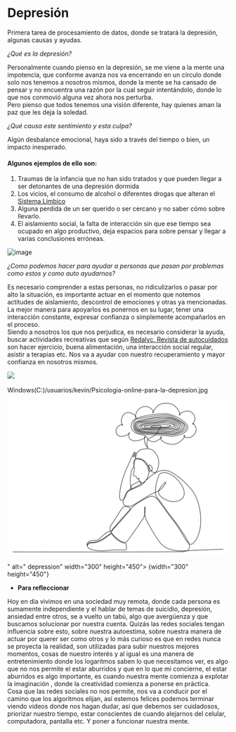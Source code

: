# **Depresión**
Primera tarea de procesamiento de datos, donde se tratará la depresión, algunas causas y ayudas.

*¿Qué es la depresión?*

Personalmente cuando pienso en la depresión, se me viene a la mente una impotencia, que conforme avanza nos va encerrando en un círculo donde solo nos tenemos a nosotros mismos, donde la mente se ha cansado de pensar y no encuentra una razón por la cual seguir intentándolo, donde lo que nos conmovió alguna vez ahora nos perturba. <br> Pero pienso que todos tenemos una visión diferente, hay quienes aman la paz que les deja la soledad.

*¿Qué causa este sentimiento y esta culpa?*

Algún desbalance emocional, haya sido a través del tiempo o bien, un impacto inesperado. 

#### Algunos ejemplos de ello son:
1. Traumas de la infancia que no han sido tratados y que pueden llegar a ser detonantes de una depresión dormida
2. Los vicios, el consumo de alcohol o diferentes drogas que alteran el [Sistema Límbico](https://psicologiaymente.com/neurociencias/sistema-limbico-cerebro)
3. Alguna perdida de un ser querido o ser cercano y no saber cómo sobre llevarlo.
4. El aislamiento social, la falta de interacción sin que ese tiempo sea ocupado en algo productivo, deja espacios para sobre pensar y llegar a varias conclusiones erróneas.


![image](https://user-images.githubusercontent.com/129207265/231928104-33dabcdb-6328-42a4-a975-b76bb65e51ae.png)

*¿Como podemos hacer para ayudar a personas que pasan por problemas como estos y como auto ayudarnos?*

Es necesario comprender a estas personas, no ridiculizarlos o pasar por alto la situación, es importante actuar en el momento que notemos actitudes de aislamiento, descontrol de emociones y otras ya mencionadas. La mejor manera para apoyarlos es ponernos en su lugar, tener una interacción constante, expresar confianza o simplemente acompañarlos en el proceso. <br> Siendo a nosotros los que nos perjudica, es necesario considerar la ayuda, buscar actividades recreativas que según [Redalyc. Revista de autocuidados](https://www.redalyc.org/pdf/801/80103902.pdf) son hacer ejercicio, buena alimentación, una interacción social regular, asistir a terapias etc. Nos va a ayudar con nuestro recuperamiento y mayor confianza en nosotros mismos.

![](Psicologia-online-para-la-depresion-1024x717.jpg)

Windows(C:)/usuarios/kevin/Psicologia-online-para-la-depresion.jpg


![](Psicologia-online-para-la-depresion.jpg)

" alt=" depression" width="300" height="450">
{width="300" height="450"}


- **Para refleccionar** 

Hoy en día vivimos en una sociedad muy remota, donde cada persona es sumamente independiente y el hablar de temas de suicidio, depresión, ansiedad entre otros, se a vuelto un tabú, algo que avergüenza y que buscamos solucionar por nuestra cuenta. Quizás las redes sociales tengan influencia sobre esto, sobre nuestra autoestima, sobre nuestra manera de actuar por querer ser como otros y lo más curioso es que en redes nunca se proyecta la realidad, son utilizadas para subir nuestros mejores momentos, cosas de nuestro interés y al igual es una manera de entretenimiento donde los logaritmos saben lo que necesitamos ver, es algo que no nos permite el estar aburridos y que en lo que mi concierne, el estar aburridos es algo importante, es cuando nuestra mente comienza a explotar la imaginación , donde la creatividad comienza a ponerse en práctica. <br> Cosa que las redes sociales no nos permite, nos va a conducir por el camino que los algoritmos elijan, así estemos felices podemos terminar viendo videos donde nos hagan dudar, así que debemos ser cuidadosos, priorizar nuestro tiempo, estar conscientes de cuando alejarnos del celular, computadora, pantalla etc. Y poner a funcionar nuestra mente.

